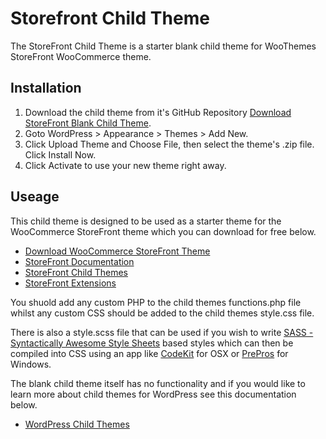 # Storefront Child Theme

The StoreFront Child Theme is a starter blank child theme for WooThemes StoreFront WooCommerce theme.

## Installation

1. Download the child theme from it's GitHub Repository [Download StoreFront Blank Child Theme](https://github.com/stuartduff/storefront-child-theme).
2. Goto WordPress > Appearance > Themes > Add New.
2. Click Upload Theme and Choose File, then select the theme's .zip file. Click Install Now.
3. Click Activate to use your new theme right away.

## Useage

This child theme is designed to be used as a starter theme for the WooCommerce StoreFront theme which you can download for free below.

* [Download WooCommerce StoreFront Theme](https://wordpress.org/themes/storefront/)
* [StoreFront Documentation](http://docs.woothemes.com/documentation/themes/storefront/)
* [StoreFront Child Themes](http://www.woothemes.com/product-category/themes/storefront-child-theme-themes/)
* [StoreFront Extensions](http://www.woothemes.com/product-category/storefront-extensions/)

You shuold add any custom PHP to the child themes functions.php file whilst any custom CSS should be added to the child themes style.css file.

There is also a style.scss file that can be used if you wish to write [SASS - Syntactically Awesome Style Sheets](http://sass-lang.com/) based styles which can then be compiled into CSS using an app like [CodeKit](https://incident57.com/codekit/) for OSX or [PrePros](https://prepros.io/) for Windows.

The blank child theme itself has no functionality and if you would like to learn more about child themes for WordPress see this documentation below.

* [WordPress Child Themes](https://codex.wordpress.org/Child_Themes)


